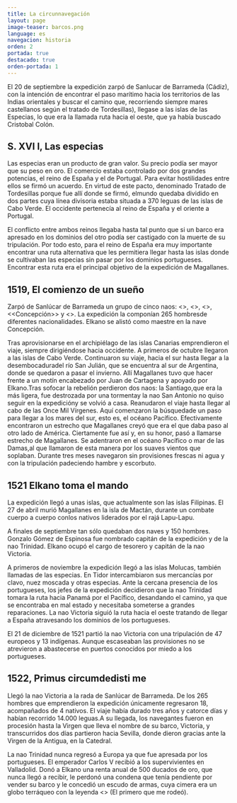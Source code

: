 ```yaml
---
title: La circunnavegación
layout: page
image-teaser: barcos.png
language: es
navegacion: historia
orden: 2
portada: true
destacado: true
orden-portada: 1
---
```


El 20 de septiembre la expedición zarpó de Sanlucar de Barrameda (Cádiz), con la intención de encontrar el paso marítimo hacia los territorios de las Indias orientales y buscar el camino que, recorriendo siempre mares castellanos según el tratado de Tordesillas), llegase a las islas de las Especias, lo que era la llamada ruta hacia el oeste, que ya había buscado Cristobal Colón.

## S. XVI l, Las especias

Las especias eran un producto de gran valor. Su precio podía ser mayor que su peso en oro. El comercio estaba controlado por dos grandes potencias, el reino de España y el de Portugal. Para evitar hostilidades entre ellos se firmó un acuerdo. En virtud de este pacto, denominado Tratado de Tordesillas porque fue allí donde se firmó, elmundo quedaba dividido en dos partes cuya línea divisoria estaba situada a 370 leguas de las islas de Cabo Verde. El occidente pertenecía al reino de España y el oriente a Portugal.

El conflicto entre ambos reinos llegaba hasta tal punto que si un barco era apresado en los dominios del otro podía ser castigado con la muerte de su tripulación. Por todo esto, para el reino de España era muy importante encontrar una ruta alternativa que les permitiera llegar hasta las islas donde se cultivaban las especias sin pasar por los dominios portugueses. Encontrar esta ruta era el principal objetivo de la expedición de Magallanes.

## 1519, El comienzo de un sueño

Zarpó de Sanlúcar de Barrameda un grupo de cinco naos: <<Trinidad>>, <<Victoria>>, <<San Antonio>>, <<Concepción>> y <<Santiago>>. La expedición la componían 265 hombresde diferentes nacionalidades. Elkano se alistó como maestre en la nave Concepción.

Tras aprovisionarse en el archipiélago de las islas Canarias emprendieron el viaje, siempre dirigiéndose hacia occidente. A primeros de octubre llegaron a las islas de Cabo Verde. Continuaron su viaje, hacia el sur hasta llegar a la desembocaduradel río San Julián, que se encuentra al sur de Argentina, donde se quedaron a pasar el invierno. Allí Magallanes tuvo que hacer frente a un motín encabezado por Juan de Cartagena y apoyado por Elkano.Tras sofocar la rebelión perdieron dos naos: la Santiago,que era la más ligera, fue destrozada por una tormentay la nao San Antonio no quiso seguir en la expedicióny se volvió a casa. Reanudaron el viaje hasta llegar al cabo de las Once Mil Vírgenes. Aquí comenzaron la búsquedade un paso para llegar a los mares del sur, esto es, el océano Pacífico. Efectivamente encontraron un estrecho que Magallanes creyó que era el que daba paso al otro lado de América. Ciertamente fue así y, en su honor, pasó a llamarse estrecho de Magallanes. Se adentraron en el océano Pacífico o mar de las Damas,al que llamaron de esta manera por los suaves vientos que soplaban. Durante tres meses navegaron sin provisiones frescas ni agua y con la tripulación padeciendo hambre y escorbuto.

## 1521 Elkano toma el mando

La expedición llegó a unas islas, que actualmente son las islas Filipinas. El 27 de abril murió Magallanes en la isla de Mactán, durante un combate cuerpo a cuerpo conlos nativos liderados por el rajá Lapu-Lapu.

A finales de septiembre tan sólo quedaban dos naves y 150 hombres. Gonzalo Gómez de Espinosa fue nombrado capitán de la expedición y de la nao Trinidad. Elkano ocupó el cargo de tesorero y capitán de la nao Victoria.

A primeros de noviembre la expedición llegó a las islas Molucas, también llamadas de las especias. En Tidor intercambiaron sus mercancías por clavo, nuez moscada y otras especias. Ante la cercana presencia de los portugueses, los jefes de la expedición decidieron que la nao Trinidad tomara la ruta hacia Panamá por el Pacífico, desandando el camino, ya que se encontraba en mal estado y necesitaba someterse a grandes reparaciones. La nao Victoria siguió la ruta hacia el oeste tratando de llegar a España atravesando los dominios de los portugueses.

El 21 de diciembre de 1521 partió la nao Victoria con una tripulación de 47 europeos y 13 indígenas. Aunque escaseaban las provisiones no se atrevieron a abastecerse en puertos conocidos por miedo a los portugueses.

## 1522, Primus circumdedisti me

Llegó la nao Victoria a la rada de Sanlúcar de Barrameda. De los 265 hombres que emprendieron la expedición únicamente regresaron 18, acompañados de 4 nativos. El viaje había durado tres años y catorce días y habían recorrido 14.000 leguas.A su llegada, los navegantes fueron en procesión hasta la Virgen que lleva el nombre de su barco, Victoria, y transcurridos dos días partieron hacia Sevilla, donde dieron gracias ante la Virgen de la Antigua, en la Catedral.

La nao Trinidad nunca regresó a Europa ya que fue apresada por los portugueses. El emperador Carlos V recibió a los supervivientes en Valladolid. Donó a Elkano una renta anual de 500 ducados de oro, que nunca llegó a recibir, le perdonó una condena que tenía pendiente por vender su barco y le concedió un escudo de armas, cuya cimera era un globo terráqueo con la leyenda <<primus circumdedisti me>> (El primero que me rodeó).
